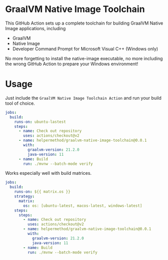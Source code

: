 # GraalVM Native Image Toolchain

This GitHub Action sets up a complete toolchain for building GraalVM Native Image applications, including

* GraalVM
* Native Image
* Developer Command Prompt for Microsoft Visual C++ (Windows only)

No more forgetting to install the native-image executable, no more including the wrong GitHub Action to prepare your Windows environment!

# Usage

Just include the `GraalVM Native Image Toolchain Action` and run your build tool of choice.

```yml
jobs:
  build:
    runs-on: ubuntu-lastest
    steps:
      - name: Check out repository
        uses: actions/checkout@v2
      - name: helpermethod/graalvm-native-image-toolchain@0.0.1
        with:
          graalvm-version: 21.2.0
          java-version: 11
      - name: Build
        run: ./mvnw --batch-mode verify 
```

Works especially well with build matrices.

```yml
jobs:
  build:
    runs-on: ${{ matrix.os }}
    strategy:
      matrix:
        os: os: [ubuntu-latest, macos-latest, windows-latest]
    steps:
      steps:
        - name: Check out repository
          uses: actions/checkout@v2
        - name: helpermethod/graalvm-native-image-toolchain@0.0.1
          with:
            graalvm-version: 21.2.0
            java-version: 11
        - name: Build
          run: ./mvnw --batch-mode verify
```

